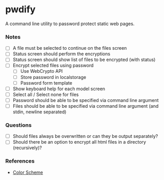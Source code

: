 pwdify
======

A command line utility to password protect static web pages.


### Notes

- [ ] A file must be selected to continue on the files screen
- [ ] Status screen should perform the encryptions
- [ ] Status screen should show list of files to be encrypted (with status)
- [ ] Encrypt selected files using password
  - [ ] Use WebCrypto API
  - [ ] Store password in localstorage
  - [ ] Password form template
- [ ] Show keyboard help for each model screen
- [ ] Select all / Select none for files
- [ ] Password should be able to be specified via command line argument
- [ ] Files should be able to be specified via command line argument (and stdin, newline separated)

### Questions

- [ ] Should files always be overwritten or can they be output separately?
- [ ] Should there be an option to encrypt all html files in a directory (recursively)?

### References

- [Color Scheme](https://color.adobe.com/Blockboster%20Look-color-theme-925247)